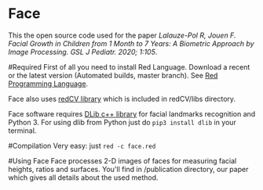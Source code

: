 # Face

This the open source code used for the paper *Lalauze-Pol R, Jouen F. Facial Growth in Children from 1 Month to 7 Years: A Biometric Approach by Image Processing. GSL J Pediatr. 2020; 1:105*.


#Required
First of all you need to install Red Language. Download a recent or the latest version (Automated builds, master branch). See
[Red Programming Language](http://www.red-lang.org).

Face also uses [redCV library](https://github.com/ldci/redCV) which is included in redCV/libs directory.

Face software requires [DLib c++ library](http://dlib.net) for facial landmarks recognition and  Python 3. For using dlib from Python just do `pip3 install dlib` in your terminal.

#Compilation
Very easy: just `red -c face.red`


#Using Face
Face processes 2-D images of faces for measuring facial heights, ratios and surfaces. You'll find in /publication  directory, our paper which gives all details about the used method.



